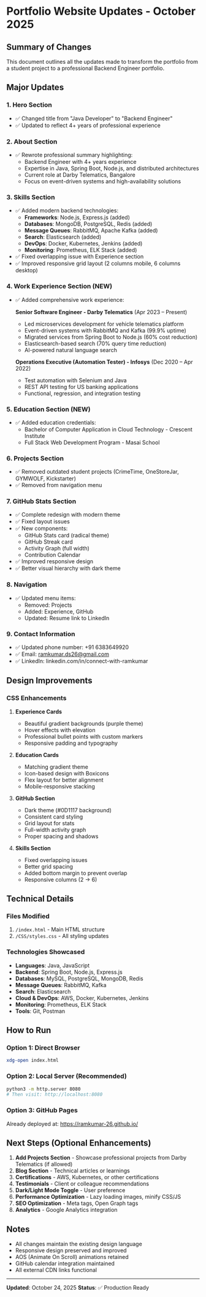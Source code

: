 # Portfolio Website Updates - October 2025

## Summary of Changes

This document outlines all the updates made to transform the portfolio from a student project to a professional Backend Engineer portfolio.

## Major Updates

### 1. **Hero Section**
- ✅ Changed title from "Java Developer" to "Backend Engineer"
- ✅ Updated to reflect 4+ years of professional experience

### 2. **About Section**
- ✅ Rewrote professional summary highlighting:
  - Backend Engineer with 4+ years experience
  - Expertise in Java, Spring Boot, Node.js, and distributed architectures
  - Current role at Darby Telematics, Bangalore
  - Focus on event-driven systems and high-availability solutions

### 3. **Skills Section**
- ✅ Added modern backend technologies:
  - **Frameworks**: Node.js, Express.js (added)
  - **Databases**: MongoDB, PostgreSQL, Redis (added)
  - **Message Queues**: RabbitMQ, Apache Kafka (added)
  - **Search**: Elasticsearch (added)
  - **DevOps**: Docker, Kubernetes, Jenkins (added)
  - **Monitoring**: Prometheus, ELK Stack (added)
- ✅ Fixed overlapping issue with Experience section
- ✅ Improved responsive grid layout (2 columns mobile, 6 columns desktop)

### 4. **Work Experience Section** (NEW)
- ✅ Added comprehensive work experience:
  
  **Senior Software Engineer - Darby Telematics** (Apr 2023 – Present)
  - Led microservices development for vehicle telematics platform
  - Event-driven systems with RabbitMQ and Kafka (99.9% uptime)
  - Migrated services from Spring Boot to Node.js (60% cost reduction)
  - Elasticsearch-based search (70% query time reduction)
  - AI-powered natural language search
  
  **Operations Executive (Automation Tester) - Infosys** (Dec 2020 – Apr 2022)
  - Test automation with Selenium and Java
  - REST API testing for US banking applications
  - Functional, regression, and integration testing

### 5. **Education Section** (NEW)
- ✅ Added education credentials:
  - Bachelor of Computer Application in Cloud Technology - Crescent Institute
  - Full Stack Web Development Program - Masai School

### 6. **Projects Section**
- ✅ Removed outdated student projects (CrimeTime, OneStoreJar, GYMWOLF, Kickstarter)
- ✅ Removed from navigation menu

### 7. **GitHub Stats Section**
- ✅ Complete redesign with modern theme
- ✅ Fixed layout issues
- ✅ New components:
  - GitHub Stats card (radical theme)
  - GitHub Streak card
  - Activity Graph (full width)
  - Contribution Calendar
- ✅ Improved responsive design
- ✅ Better visual hierarchy with dark theme

### 8. **Navigation**
- ✅ Updated menu items:
  - Removed: Projects
  - Added: Experience, GitHub
  - Updated: Resume link to LinkedIn

### 9. **Contact Information**
- ✅ Updated phone number: +91 6383649920
- ✅ Email: ramkumar.ds26@gmail.com
- ✅ LinkedIn: linkedin.com/in/connect-with-ramkumar

## Design Improvements

### CSS Enhancements
1. **Experience Cards**
   - Beautiful gradient backgrounds (purple theme)
   - Hover effects with elevation
   - Professional bullet points with custom markers
   - Responsive padding and typography

2. **Education Cards**
   - Matching gradient theme
   - Icon-based design with Boxicons
   - Flex layout for better alignment
   - Mobile-responsive stacking

3. **GitHub Section**
   - Dark theme (#0D1117 background)
   - Consistent card styling
   - Grid layout for stats
   - Full-width activity graph
   - Proper spacing and shadows

4. **Skills Section**
   - Fixed overlapping issues
   - Better grid spacing
   - Added bottom margin to prevent overlap
   - Responsive columns (2 → 6)

## Technical Details

### Files Modified
1. `/index.html` - Main HTML structure
2. `/CSS/styles.css` - All styling updates

### Technologies Showcased
- **Languages**: Java, JavaScript
- **Backend**: Spring Boot, Node.js, Express.js
- **Databases**: MySQL, PostgreSQL, MongoDB, Redis
- **Message Queues**: RabbitMQ, Kafka
- **Search**: Elasticsearch
- **Cloud & DevOps**: AWS, Docker, Kubernetes, Jenkins
- **Monitoring**: Prometheus, ELK Stack
- **Tools**: Git, Postman

## How to Run

### Option 1: Direct Browser
```bash
xdg-open index.html
```

### Option 2: Local Server (Recommended)
```bash
python3 -m http.server 8080
# Then visit: http://localhost:8080
```

### Option 3: GitHub Pages
Already deployed at: https://ramkumar-26.github.io/

## Next Steps (Optional Enhancements)

1. **Add Projects Section** - Showcase professional projects from Darby Telematics (if allowed)
2. **Blog Section** - Technical articles or learnings
3. **Certifications** - AWS, Kubernetes, or other certifications
4. **Testimonials** - Client or colleague recommendations
5. **Dark/Light Mode Toggle** - User preference
6. **Performance Optimization** - Lazy loading images, minify CSS/JS
7. **SEO Optimization** - Meta tags, Open Graph tags
8. **Analytics** - Google Analytics integration

## Notes

- All changes maintain the existing design language
- Responsive design preserved and improved
- AOS (Animate On Scroll) animations retained
- GitHub calendar integration maintained
- All external CDN links functional

---

**Updated**: October 24, 2025
**Status**: ✅ Production Ready
